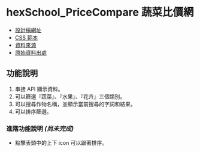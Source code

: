 # hexSchool_PriceCompare 蔬菜比價網
* [設計稿網址](https://hexschool.github.io/js-filter/)
* [CSS 範本](https://codepen.io/hexschool/pen/rNwzqjd)
* [資料來源](https://hexschool.github.io/js-filter-data/data.json)
* [原始資料出處](https://data.gov.tw/dataset/8066)

## 功能說明
1. 串接 API 顯示資料。
2. 可以篩選『蔬菜』、『水果』、『花卉』三個類別。
3. 可以搜尋作物名稱，並顯示當前搜尋的字詞和結果。
4. 可以排序篩選。

### 進階功能說明 *(尚未完成)*
* 點擊表頭中的上下 icon 可以跟著排序。
